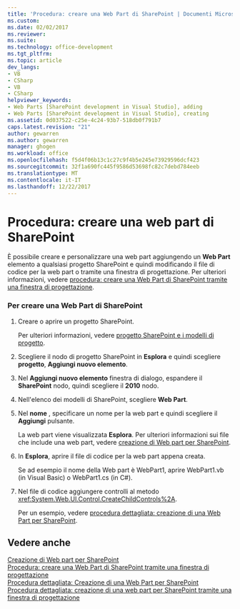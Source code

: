 ```yaml
---
title: 'Procedura: creare una Web Part di SharePoint | Documenti Microsoft'
ms.custom: 
ms.date: 02/02/2017
ms.reviewer: 
ms.suite: 
ms.technology: office-development
ms.tgt_pltfrm: 
ms.topic: article
dev_langs:
- VB
- CSharp
- VB
- CSharp
helpviewer_keywords:
- Web Parts [SharePoint development in Visual Studio], adding
- Web Parts [SharePoint development in Visual Studio], creating
ms.assetid: 0d037522-c25e-4c24-93b7-518db0f791b7
caps.latest.revision: "21"
author: gewarren
ms.author: gewarren
manager: ghogen
ms.workload: office
ms.openlocfilehash: f5d4f06b13c1c27c9f4b5e245e73929596dcf423
ms.sourcegitcommit: 32f1a690fc445f9586d53698fc82c7debd784eeb
ms.translationtype: MT
ms.contentlocale: it-IT
ms.lasthandoff: 12/22/2017
---
```

# <a name="how-to-create-a-sharepoint-web-part"></a>Procedura: creare una web part di SharePoint
  È possibile creare e personalizzare una web part aggiungendo un **Web Part** elemento a qualsiasi progetto SharePoint e quindi modificando il file di codice per la web part o tramite una finestra di progettazione. Per ulteriori informazioni, vedere [procedura: creare una Web Part di SharePoint tramite una finestra di progettazione](../sharepoint/how-to-create-a-sharepoint-web-part-by-using-a-designer.md).  
  
### <a name="to-create-a-sharepoint-web-part"></a>Per creare una Web Part di SharePoint  
  
1.  Creare o aprire un progetto SharePoint.  
  
     Per ulteriori informazioni, vedere [progetto SharePoint e i modelli di progetto](../sharepoint/sharepoint-project-and-project-item-templates.md).  
  
2.  Scegliere il nodo di progetto SharePoint in **Esplora** e quindi scegliere **progetto**, **Aggiungi nuovo elemento**.  
  
3.  Nel **Aggiungi nuovo elemento** finestra di dialogo, espandere il **SharePoint** nodo, quindi scegliere il **2010** nodo.  
  
4.  Nell'elenco dei modelli di SharePoint, scegliere **Web Part**.  
  
5.  Nel **nome** , specificare un nome per la web part e quindi scegliere il **Aggiungi** pulsante.  
  
     La web part viene visualizzata **Esplora**. Per ulteriori informazioni sui file che include una web part, vedere [creazione di Web part per SharePoint](../sharepoint/creating-web-parts-for-sharepoint.md).  
  
6.  In **Esplora**, aprire il file di codice per la web part appena creata.  
  
     Se ad esempio il nome della Web part è WebPart1, aprire WebPart1.vb (in Visual Basic) o WebPart1.cs (in C#).  
  
7.  Nel file di codice aggiungere controlli al metodo <xref:System.Web.UI.Control.CreateChildControls%2A>.  
  
     Per un esempio, vedere [procedura dettagliata: creazione di una Web Part per SharePoint](../sharepoint/walkthrough-creating-a-web-part-for-sharepoint.md).  
  
## <a name="see-also"></a>Vedere anche  
 [Creazione di Web part per SharePoint](../sharepoint/creating-web-parts-for-sharepoint.md)   
 [Procedura: creare una Web Part di SharePoint tramite una finestra di progettazione](../sharepoint/how-to-create-a-sharepoint-web-part-by-using-a-designer.md)   
 [Procedura dettagliata: Creazione di una Web Part per SharePoint](../sharepoint/walkthrough-creating-a-web-part-for-sharepoint.md)   
 [Procedura dettagliata: creazione di una web part per SharePoint tramite una finestra di progettazione](../sharepoint/walkthrough-creating-a-web-part-for-sharepoint-by-using-a-designer.md)  
  
  